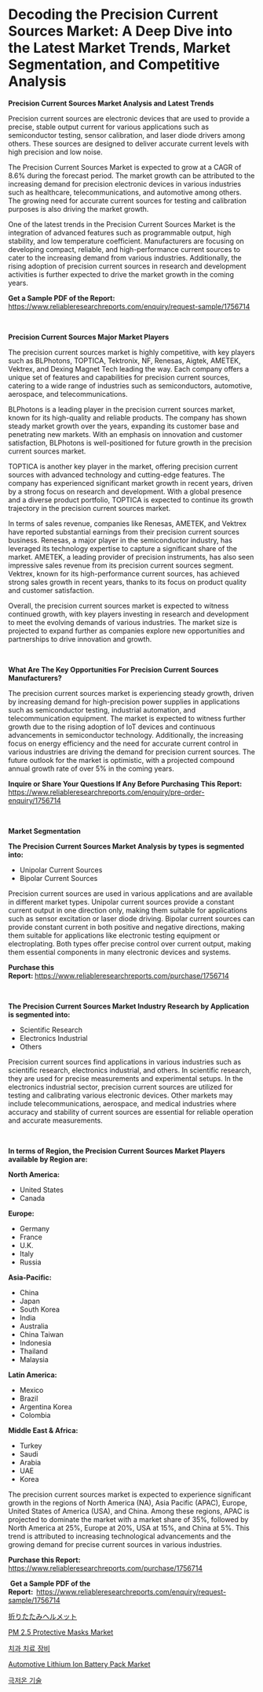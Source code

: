 <p><h1>Decoding the Precision Current Sources Market: A Deep Dive into the Latest Market Trends, Market Segmentation, and Competitive Analysis</h1></p><p><strong>Precision Current Sources Market Analysis and Latest Trends</strong></p>
<p><p>Precision current sources are electronic devices that are used to provide a precise, stable output current for various applications such as semiconductor testing, sensor calibration, and laser diode drivers among others. These sources are designed to deliver accurate current levels with high precision and low noise.</p><p>The Precision Current Sources Market is expected to grow at a CAGR of 8.6% during the forecast period. The market growth can be attributed to the increasing demand for precision electronic devices in various industries such as healthcare, telecommunications, and automotive among others. The growing need for accurate current sources for testing and calibration purposes is also driving the market growth.</p><p>One of the latest trends in the Precision Current Sources Market is the integration of advanced features such as programmable output, high stability, and low temperature coefficient. Manufacturers are focusing on developing compact, reliable, and high-performance current sources to cater to the increasing demand from various industries. Additionally, the rising adoption of precision current sources in research and development activities is further expected to drive the market growth in the coming years.</p></p>
<p><strong>Get a Sample PDF of the Report:&nbsp;</strong> <a href="https://www.reliableresearchreports.com/enquiry/request-sample/1756714">https://www.reliableresearchreports.com/enquiry/request-sample/1756714</a></p>
<p>&nbsp;</p>
<p><strong>Precision Current Sources Major Market Players</strong></p>
<p><p>The precision current sources market is highly competitive, with key players such as BLPhotons, TOPTICA, Tektronix, NF, Renesas, Aigtek, AMETEK, Vektrex, and Dexing Magnet Tech leading the way. Each company offers a unique set of features and capabilities for precision current sources, catering to a wide range of industries such as semiconductors, automotive, aerospace, and telecommunications.</p><p>BLPhotons is a leading player in the precision current sources market, known for its high-quality and reliable products. The company has shown steady market growth over the years, expanding its customer base and penetrating new markets. With an emphasis on innovation and customer satisfaction, BLPhotons is well-positioned for future growth in the precision current sources market.</p><p>TOPTICA is another key player in the market, offering precision current sources with advanced technology and cutting-edge features. The company has experienced significant market growth in recent years, driven by a strong focus on research and development. With a global presence and a diverse product portfolio, TOPTICA is expected to continue its growth trajectory in the precision current sources market.</p><p>In terms of sales revenue, companies like Renesas, AMETEK, and Vektrex have reported substantial earnings from their precision current sources business. Renesas, a major player in the semiconductor industry, has leveraged its technology expertise to capture a significant share of the market. AMETEK, a leading provider of precision instruments, has also seen impressive sales revenue from its precision current sources segment. Vektrex, known for its high-performance current sources, has achieved strong sales growth in recent years, thanks to its focus on product quality and customer satisfaction. </p><p>Overall, the precision current sources market is expected to witness continued growth, with key players investing in research and development to meet the evolving demands of various industries. The market size is projected to expand further as companies explore new opportunities and partnerships to drive innovation and growth.</p></p>
<p>&nbsp;</p>
<p><strong>What Are The Key Opportunities For Precision Current Sources Manufacturers?</strong></p>
<p><p>The precision current sources market is experiencing steady growth, driven by increasing demand for high-precision power supplies in applications such as semiconductor testing, industrial automation, and telecommunication equipment. The market is expected to witness further growth due to the rising adoption of IoT devices and continuous advancements in semiconductor technology. Additionally, the increasing focus on energy efficiency and the need for accurate current control in various industries are driving the demand for precision current sources. The future outlook for the market is optimistic, with a projected compound annual growth rate of over 5% in the coming years.</p></p>
<p><strong>Inquire or Share Your Questions If Any Before Purchasing This Report:</strong> <a href="https://www.reliableresearchreports.com/enquiry/pre-order-enquiry/1756714">https://www.reliableresearchreports.com/enquiry/pre-order-enquiry/1756714</a></p>
<p>&nbsp;</p>
<p><strong>Market Segmentation</strong></p>
<p><strong>The Precision Current Sources Market Analysis by types is segmented into:</strong></p>
<p><ul><li>Unipolar Current Sources</li><li>Bipolar Current Sources</li></ul></p>
<p><p>Precision current sources are used in various applications and are available in different market types. Unipolar current sources provide a constant current output in one direction only, making them suitable for applications such as sensor excitation or laser diode driving. Bipolar current sources can provide constant current in both positive and negative directions, making them suitable for applications like electronic testing equipment or electroplating. Both types offer precise control over current output, making them essential components in many electronic devices and systems.</p></p>
<p><strong>Purchase this Report:&nbsp;</strong><a href="https://www.reliableresearchreports.com/purchase/1756714">https://www.reliableresearchreports.com/purchase/1756714</a></p>
<p>&nbsp;</p>
<p><strong>The Precision Current Sources Market Industry Research by Application is segmented into:</strong></p>
<p><ul><li>Scientific Research</li><li>Electronics Industrial</li><li>Others</li></ul></p>
<p><p>Precision current sources find applications in various industries such as scientific research, electronics industrial, and others. In scientific research, they are used for precise measurements and experimental setups. In the electronics industrial sector, precision current sources are utilized for testing and calibrating various electronic devices. Other markets may include telecommunications, aerospace, and medical industries where accuracy and stability of current sources are essential for reliable operation and accurate measurements.</p></p>
<p>&nbsp;</p>
<p><strong>In terms of Region, the Precision Current Sources Market Players available by Region are:</strong></p>
<p>
    <p> <strong> North America: </strong>
        <ul>
            <li>United States</li>
            <li>Canada</li>
        </ul>
        </p> 
    <p> <strong> Europe: </strong>
        <ul>
            <li>Germany</li>
            <li>France</li>
            <li>U.K.</li>
            <li>Italy</li>
            <li>Russia</li>
        </ul>
        </p> 
    <p> <strong> Asia-Pacific: </strong>
        <ul>
            <li>China</li>
            <li>Japan</li>
            <li>South Korea</li>
            <li>India</li>
            <li>Australia</li>
            <li>China Taiwan</li>
            <li>Indonesia</li>
            <li>Thailand</li>
            <li>Malaysia</li>
        </ul>
        </p> 
    <p> <strong> Latin America: </strong>
        <ul>
            <li>Mexico</li>
            <li>Brazil</li>
            <li>Argentina Korea</li>
            <li>Colombia</li>
        </ul>
        </p> 
    <p> <strong> Middle East & Africa: </strong>
        <ul>
            <li>Turkey</li>
            <li>Saudi</li>
            <li>Arabia</li>
            <li>UAE</li>
            <li>Korea</li>
        </ul>
    </p>
    </p>
<p><p>The precision current sources market is expected to experience significant growth in the regions of North America (NA), Asia Pacific (APAC), Europe, United States of America (USA), and China. Among these regions, APAC is projected to dominate the market with a market share of 35%, followed by North America at 25%, Europe at 20%, USA at 15%, and China at 5%. This trend is attributed to increasing technological advancements and the growing demand for precise current sources in various industries.</p></p>
<p><strong>Purchase this Report: </strong><a href="https://www.reliableresearchreports.com/purchase/1756714">https://www.reliableresearchreports.com/purchase/1756714</a></p>
<p>&nbsp;<strong>Get a Sample PDF of the Report:&nbsp;&nbsp;</strong><a href="https://www.reliableresearchreports.com/enquiry/request-sample/1756714">https://www.reliableresearchreports.com/enquiry/request-sample/1756714</a></p>
<p><strong></strong></p>
<p><p><a href="https://github.com/adcxff01450218/Market-Research-Report-List-1/blob/main/64607529564.md">折りたたみヘルメット</a></p><p><a href="https://github.com/rahu1506/Market-Research-Report-List-3/blob/main/pm-25-protective-masks-market.md">PM 2.5 Protective Masks Market</a></p><p><a href="https://github.com/Elenrrera7685/Market-Research-Report-List-1/blob/main/48558678833.md">치과 치료 장비</a></p><p><a href="https://issuu.com/reportprime-2/docs/automotive-lithium-ion-battery-pack-market-size-20">Automotive Lithium Ion Battery Pack Market</a></p><p><a href="https://github.com/vsn7qpua81q/Market-Research-Report-List-1/blob/main/94727808832.md">극저온 기술</a></p></p>